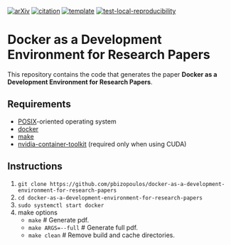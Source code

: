 [![arXiv](http://img.shields.io/badge/cs.SE-arXiv%3A2005.12660-B31B1B.svg)](https://arxiv.org/abs/2005.12660)
[![citation](http://img.shields.io/badge/citation-0091FF.svg)](https://scholar.google.com/scholar?q=Reconciler%3A%20A%20Workflow%20for%20Certifying%20Computational%20Research%20Reproducibility.%20arXiv%202020)
[![template](http://img.shields.io/badge/template-EEE0B1.svg)](https://github.com/pbizopoulos/docker-as-a-development-environment-for-documenting-results-template)
[![test-local-reproducibility](https://github.com/pbizopoulos/docker-as-a-development-environment-for-research-papers/workflows/test-local-reproducibility/badge.svg)](https://github.com/pbizopoulos/docker-as-a-development-environment-for-research-papers/actions?query=workflow%3Atest-local-reproducibility)

# Docker as a Development Environment for Research Papers
This repository contains the code that generates the paper **Docker as a Development Environment for Research Papers**.

## Requirements
- [POSIX](https://en.wikipedia.org/wiki/POSIX)-oriented operating system
- [docker](https://docs.docker.com/get-docker/)
- [make](https://www.gnu.org/software/make/)
- [nvidia-container-toolkit](https://docs.nvidia.com/datacenter/cloud-native/container-toolkit/install-guide.html#setting-up-nvidia-container-toolkit) (required only when using CUDA)

## Instructions
1. `git clone https://github.com/pbizopoulos/docker-as-a-development-environment-for-research-papers`
2. `cd docker-as-a-development-environment-for-research-papers`
3. `sudo systemctl start docker`
4. make options
    * `make`             # Generate pdf.
    * `make ARGS=--full` # Generate full pdf.
    * `make clean`       # Remove build and cache directories.
